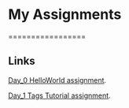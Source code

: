# My Assignments
=================

## Links

[Day_0 HelloWorld assignment](https://srinivasthedeveloper.github.io/WEB-DEVELOPMENT-2021/SRINIVAStheDEVELOPER/helloworld.html "First friendly assignment").

[Day_1 Tags Tutorial assignment](https://srinivasthedeveloper.github.io/WEB-DEVELOPMENT-2021/SRINIVAStheDEVELOPER/DAY1%20Html%20Tutorial(basic%20tags)/index.html "Basic Concepts about Tags and its types assignment").